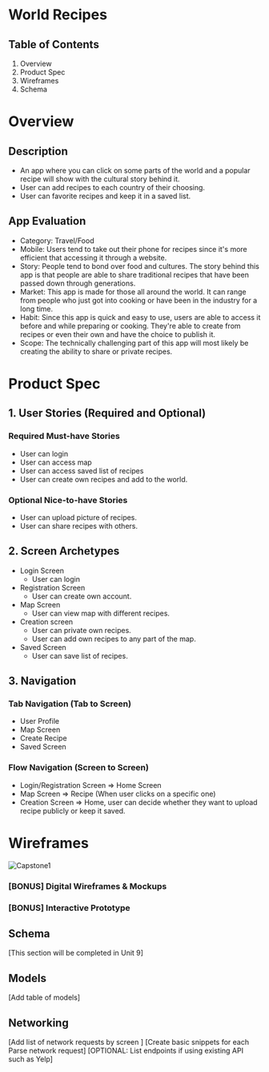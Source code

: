 # World Recipes
## Table of Contents
 1. Overview
 2. Product Spec
 3. Wireframes
 4. Schema

# Overview
## Description
- An app where you can click on some parts of the world and a popular recipe will show with the cultural story behind it.
- User can add recipes to each country of their choosing.
- User can favorite recipes and keep it in a saved list.

## App Evaluation

 - Category: Travel/Food
 - Mobile: Users tend to take out their phone for recipes since it's more efficient that accessing it through a website.
 - Story: People tend to bond over food and cultures. The story behind this app is that people are able to share traditional recipes that have been passed down through generations.
 - Market: This app is made for those all around the world. It can range from people who just got into cooking or have been in the industry for a long time.
 - Habit: Since this app is quick and easy to use, users are able to access it before and while preparing or cooking. They're able to create from recipes or even their own and have the choice to publish it. 
 - Scope: The technically challenging part of this app will most likely be creating the ability to share or private recipes.

# Product Spec
## 1. User Stories (Required and Optional)
### Required Must-have Stories
 - User can login
 - User can access map
 - User can access saved list of recipes
 - User can create own recipes and add to the world.

### Optional Nice-to-have Stories

 - User can upload picture of recipes.
 - User can share recipes with others.

## 2. Screen Archetypes
 - Login Screen
     - User can login
 - Registration Screen
     - User can create own account.
 - Map Screen
     - User can view map with different recipes.
 - Creation screen
     - User can private own recipes.
     - User can add own recipes to any part of the map.
 - Saved Screen
     - User can save list of recipes.

## 3. Navigation
### Tab Navigation (Tab to Screen)

- User Profile
- Map Screen
- Create Recipe
- Saved Screen

### Flow Navigation (Screen to Screen)
 - Login/Registration Screen
 => Home Screen
 - Map Screen
 => Recipe (When user clicks on a specific one)
 - Creation Screen
 => Home, user can decide whether they want to upload recipe publicly or keep it saved. 



# Wireframes

![Capstone1](https://github.com/HeebaEddouh/Capstone/assets/124473455/4f60006f-b79b-42ee-b541-6e7509868feb)



### [BONUS] Digital Wireframes & Mockups
### [BONUS] Interactive Prototype
## Schema
[This section will be completed in Unit 9]

## Models
[Add table of models]

## Networking
[Add list of network requests by screen ]
[Create basic snippets for each Parse network request]
[OPTIONAL: List endpoints if using existing API such as Yelp]
